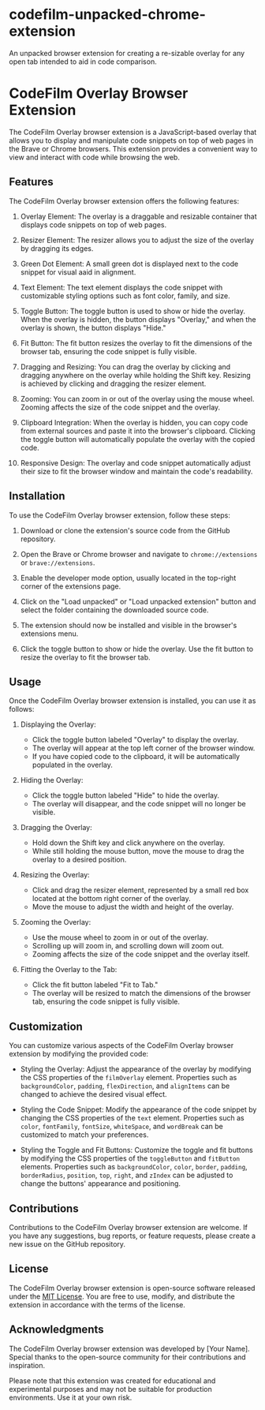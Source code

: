 # codefilm-unpacked-chrome-extension

An unpacked browser extension for creating a re-sizable overlay for any open tab intended to aid in code comparison.

# CodeFilm Overlay Browser Extension

The CodeFilm Overlay browser extension is a JavaScript-based overlay that allows you to display and manipulate code snippets on top of web pages in the Brave or Chrome browsers. This extension provides a convenient way to view and interact with code while browsing the web.

## Features

The CodeFilm Overlay browser extension offers the following features:

1. Overlay Element: The overlay is a draggable and resizable container that displays code snippets on top of web pages.

2. Resizer Element: The resizer allows you to adjust the size of the overlay by dragging its edges.

3. Green Dot Element: A small green dot is displayed next to the code snippet for visual aaid in alignment.

4. Text Element: The text element displays the code snippet with customizable styling options such as font color, family, and size.

5. Toggle Button: The toggle button is used to show or hide the overlay. When the overlay is hidden, the button displays "Overlay," and when the overlay is shown, the button displays "Hide."

6. Fit Button: The fit button resizes the overlay to fit the dimensions of the browser tab, ensuring the code snippet is fully visible.

7. Dragging and Resizing: You can drag the overlay by clicking and dragging anywhere on the overlay while holding the Shift key. Resizing is achieved by clicking and dragging the resizer element.

8. Zooming: You can zoom in or out of the overlay using the mouse wheel. Zooming affects the size of the code snippet and the overlay.

9. Clipboard Integration: When the overlay is hidden, you can copy code from external sources and paste it into the browser's clipboard. Clicking the toggle button will automatically populate the overlay with the copied code.

10. Responsive Design: The overlay and code snippet automatically adjust their size to fit the browser window and maintain the code's readability.

## Installation

To use the CodeFilm Overlay browser extension, follow these steps:

1. Download or clone the extension's source code from the GitHub repository.

2. Open the Brave or Chrome browser and navigate to `chrome://extensions` or `brave://extensions`.

3. Enable the developer mode option, usually located in the top-right corner of the extensions page.

4. Click on the "Load unpacked" or "Load unpacked extension" button and select the folder containing the downloaded source code.

5. The extension should now be installed and visible in the browser's extensions menu.

6. Click the toggle button to show or hide the overlay. Use the fit button to resize the overlay to fit the browser tab.

## Usage

Once the CodeFilm Overlay browser extension is installed, you can use it as follows:

1. Displaying the Overlay:
   - Click the toggle button labeled "Overlay" to display the overlay.
   - The overlay will appear at the top left corner of the browser window.
   - If you have copied code to the clipboard, it will be automatically populated in the overlay.

2. Hiding the Overlay:
   - Click the toggle button labeled "Hide" to hide the overlay.
   - The overlay will disappear, and the code snippet will no longer be visible.

3. Dragging the Overlay:
   - Hold down the Shift key and click anywhere on the overlay.
   - While still holding the mouse button, move the mouse to drag the overlay to a desired position.

4. Resizing the Overlay:
   - Click and drag the resizer element, represented by a small red box located at the bottom right corner of the overlay.
   - Move the mouse to adjust the width and height of the overlay.

5. Zooming the Overlay:
   - Use the mouse wheel to zoom in or out of the overlay.
   - Scrolling up will zoom in, and scrolling down will zoom out.
   - Zooming affects the size of the code snippet and the overlay itself.

6. Fitting the Overlay to the Tab:
   - Click the fit button labeled "Fit to Tab."
   - The overlay will be resized to match the dimensions of the browser tab, ensuring the code snippet is fully visible.

## Customization

You can customize various aspects of the CodeFilm Overlay browser extension by modifying the provided code:

- Styling the Overlay: Adjust the appearance of the overlay by modifying the CSS properties of the `filmOverlay` element. Properties such as `backgroundColor`, `padding`, `flexDirection`, and `alignItems` can be changed to achieve the desired visual effect.

- Styling the Code Snippet: Modify the appearance of the code snippet by changing the CSS properties of the `text` element. Properties such as `color`, `fontFamily`, `fontSize`, `whiteSpace`, and `wordBreak` can be customized to match your preferences.

- Styling the Toggle and Fit Buttons: Customize the toggle and fit buttons by modifying the CSS properties of the `toggleButton` and `fitButton` elements. Properties such as `backgroundColor`, `color`, `border`, `padding`, `borderRadius`, `position`, `top`, `right`, and `zIndex` can be adjusted to change the buttons' appearance and positioning.

## Contributions

Contributions to the CodeFilm Overlay browser extension are welcome. If you have any suggestions, bug reports, or feature requests, please create a new issue on the GitHub repository.

## License

The CodeFilm Overlay browser extension is open-source software released under the [MIT License](https://opensource.org/licenses/MIT). You are free to use, modify, and distribute the extension in accordance with the terms of the license.

## Acknowledgments

The CodeFilm Overlay browser extension was developed by [Your Name]. Special thanks to the open-source community for their contributions and inspiration.

Please note that this extension was created for educational and experimental purposes and may not be suitable for production environments. Use it at your own risk.
